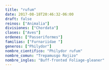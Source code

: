 ```yaml
---
title: "rufum"
date: 2017-08-18T20:46:32-06:00
draft: false
reinos: ["Animalia"]
divisiones: ["Chordata"]
clases: ["Aves"]
ordenes: ["Passeriformes"]
familias: ["Furnariidae "]
generos: ["Philydor"]
nombre_cientifico: "Philydor rufum"
nombre_comun: "Trepamusgo Rojizo"
nombre_ingles: "Buff-fronted Foliage-gleaner"
---
```

